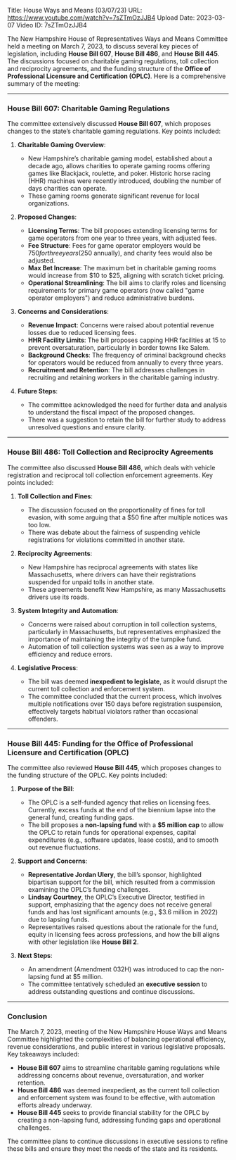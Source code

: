 Title: House Ways and Means (03/07/23)
URL: https://www.youtube.com/watch?v=7sZTmOzJJB4
Upload Date: 2023-03-07
Video ID: 7sZTmOzJJB4

The New Hampshire House of Representatives Ways and Means Committee held a meeting on March 7, 2023, to discuss several key pieces of legislation, including **House Bill 607**, **House Bill 486**, and **House Bill 445**. The discussions focused on charitable gaming regulations, toll collection and reciprocity agreements, and the funding structure of the **Office of Professional Licensure and Certification (OPLC)**. Here is a comprehensive summary of the meeting:

---

### **House Bill 607: Charitable Gaming Regulations**
The committee extensively discussed **House Bill 607**, which proposes changes to the state’s charitable gaming regulations. Key points included:

1. **Charitable Gaming Overview**:  
   - New Hampshire’s charitable gaming model, established about a decade ago, allows charities to operate gaming rooms offering games like Blackjack, roulette, and poker. Historic horse racing (HHR) machines were recently introduced, doubling the number of days charities can operate.  
   - These gaming rooms generate significant revenue for local organizations.

2. **Proposed Changes**:  
   - **Licensing Terms**: The bill proposes extending licensing terms for game operators from one year to three years, with adjusted fees.  
   - **Fee Structure**: Fees for game operator employers would be $750 for three years ($250 annually), and charity fees would also be adjusted.  
   - **Max Bet Increase**: The maximum bet in charitable gaming rooms would increase from $10 to $25, aligning with scratch ticket pricing.  
   - **Operational Streamlining**: The bill aims to clarify roles and licensing requirements for primary game operators (now called "game operator employers") and reduce administrative burdens.  

3. **Concerns and Considerations**:  
   - **Revenue Impact**: Concerns were raised about potential revenue losses due to reduced licensing fees.  
   - **HHR Facility Limits**: The bill proposes capping HHR facilities at 15 to prevent oversaturation, particularly in border towns like Salem.  
   - **Background Checks**: The frequency of criminal background checks for operators would be reduced from annually to every three years.  
   - **Recruitment and Retention**: The bill addresses challenges in recruiting and retaining workers in the charitable gaming industry.  

4. **Future Steps**:  
   - The committee acknowledged the need for further data and analysis to understand the fiscal impact of the proposed changes.  
   - There was a suggestion to retain the bill for further study to address unresolved questions and ensure clarity.

---

### **House Bill 486: Toll Collection and Reciprocity Agreements**
The committee also discussed **House Bill 486**, which deals with vehicle registration and reciprocal toll collection enforcement agreements. Key points included:

1. **Toll Collection and Fines**:  
   - The discussion focused on the proportionality of fines for toll evasion, with some arguing that a $50 fine after multiple notices was too low.  
   - There was debate about the fairness of suspending vehicle registrations for violations committed in another state.  

2. **Reciprocity Agreements**:  
   - New Hampshire has reciprocal agreements with states like Massachusetts, where drivers can have their registrations suspended for unpaid tolls in another state.  
   - These agreements benefit New Hampshire, as many Massachusetts drivers use its roads.  

3. **System Integrity and Automation**:  
   - Concerns were raised about corruption in toll collection systems, particularly in Massachusetts, but representatives emphasized the importance of maintaining the integrity of the turnpike fund.  
   - Automation of toll collection systems was seen as a way to improve efficiency and reduce errors.  

4. **Legislative Process**:  
   - The bill was deemed **inexpedient to legislate**, as it would disrupt the current toll collection and enforcement system.  
   - The committee concluded that the current process, which involves multiple notifications over 150 days before registration suspension, effectively targets habitual violators rather than occasional offenders.

---

### **House Bill 445: Funding for the Office of Professional Licensure and Certification (OPLC)**
The committee also reviewed **House Bill 445**, which proposes changes to the funding structure of the OPLC. Key points included:

1. **Purpose of the Bill**:  
   - The OPLC is a self-funded agency that relies on licensing fees. Currently, excess funds at the end of the biennium lapse into the general fund, creating funding gaps.  
   - The bill proposes a **non-lapsing fund** with a **$5 million cap** to allow the OPLC to retain funds for operational expenses, capital expenditures (e.g., software updates, lease costs), and to smooth out revenue fluctuations.  

2. **Support and Concerns**:  
   - **Representative Jordan Ulery**, the bill’s sponsor, highlighted bipartisan support for the bill, which resulted from a commission examining the OPLC’s funding challenges.  
   - **Lindsay Courtney**, the OPLC’s Executive Director, testified in support, emphasizing that the agency does not receive general funds and has lost significant amounts (e.g., $3.6 million in 2022) due to lapsing funds.  
   - Representatives raised questions about the rationale for the fund, equity in licensing fees across professions, and how the bill aligns with other legislation like **House Bill 2**.  

3. **Next Steps**:  
   - An amendment (Amendment 032H) was introduced to cap the non-lapsing fund at $5 million.  
   - The committee tentatively scheduled an **executive session** to address outstanding questions and continue discussions.  

---

### **Conclusion**
The March 7, 2023, meeting of the New Hampshire House Ways and Means Committee highlighted the complexities of balancing operational efficiency, revenue considerations, and public interest in various legislative proposals. Key takeaways included:

- **House Bill 607** aims to streamline charitable gaming regulations while addressing concerns about revenue, oversaturation, and worker retention.  
- **House Bill 486** was deemed inexpedient, as the current toll collection and enforcement system was found to be effective, with automation efforts already underway.  
- **House Bill 445** seeks to provide financial stability for the OPLC by creating a non-lapsing fund, addressing funding gaps and operational challenges.  

The committee plans to continue discussions in executive sessions to refine these bills and ensure they meet the needs of the state and its residents.